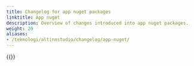 ```yaml
---
title: Changelog for app nuget packages
linktitle: App nuget
description: Overview of changes introduced into app nuget packages.
weight: 20
aliases:
- /teknologi/altinnstudio/changelog/app-nuget/
---
```


{{<children />}}
